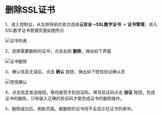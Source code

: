 # 删除SSL证书

1、进入控制台，从左侧导航栏依次选择**云安全**->**SSL数字证书** -> **证书管理**，进入SSL数字证书管理页面如图所示

![证书列表](/image/SSL-Certificate/证书列表.png)

2、选择需要删除的证书，点击右侧 **删除**，弹出如下界面

![证书删除](/image/SSL-Certificate/证书删除.png)

3、确认信息无误后，点击 **确认** 按钮，弹出如下短信验证确认页

![短信确认](/image/SSL-Certificate/短信确认.png)

4、点击信息发送按钮，等待接受手机验证码，填写验证码点击 **验证** 按钮，完成证书的删除。只有输入正确的验证码才能完成证书的删除操作。

5、删除成功后，刷新页面，被删除的证书将不会显示在证书列表中。